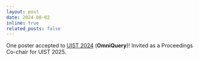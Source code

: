```yaml
---
layout: post
date: 2024-08-02
inline: true
related_posts: false
---
```


One poster accepted to [UIST 2024](https://uist.acm.org/2024/) (**OmniQuery**)! Invited as a Proceedings Co-chair for UIST 2025.